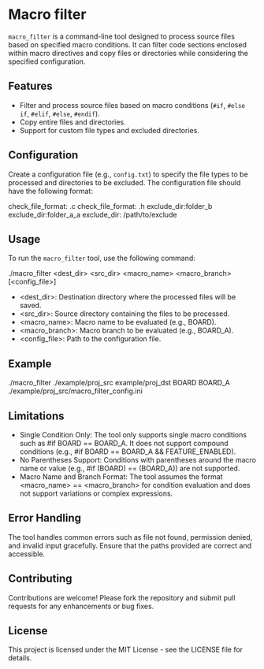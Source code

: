 # Macro filter

`macro_filter` is a command-line tool designed to process source files based on specified macro conditions. It can filter code sections enclosed within macro directives and copy files or directories while considering the specified configuration.

## Features

- Filter and process source files based on macro conditions (`#if`, `#else if`, `#elif`, `#else`, `#endif`).
- Copy entire files and directories.
- Support for custom file types and excluded directories.

## Configuration

Create a configuration file (e.g., `config.txt`) to specify the file types to be processed and directories to be excluded. The configuration file should have the following format:

check_file_format: .c
check_file_format: .h
exclude_dir:folder_b
exclude_dir:folder_a_a
exclude_dir: /path/to/exclude

## Usage

To run the `macro_filter` tool, use the following command:

./macro_filter <dest_dir> <src_dir> <macro_name> <macro_branch> [<config_file>]
- <dest_dir>: Destination directory where the processed files will be saved.
- <src_dir>: Source directory containing the files to be processed.
- <macro_name>: Macro name to be evaluated (e.g., BOARD).
- <macro_branch>: Macro branch to be evaluated (e.g., BOARD_A).
- <config_file>: Path to the configuration file.

## Example
./macro_filter ./example/proj_src example/proj_dst BOARD BOARD_A ./example/proj_src/macro_filter_config.ini

## Limitations
- Single Condition Only: The tool only supports single macro conditions such as #if BOARD == BOARD_A. It does not support compound conditions (e.g., #if BOARD == BOARD_A && FEATURE_ENABLED).
- No Parentheses Support: Conditions with parentheses around the macro name or value (e.g., #if (BOARD) == (BOARD_A)) are not supported.
- Macro Name and Branch Format: The tool assumes the format <macro_name> == <macro_branch> for condition evaluation and does not support variations or complex expressions.


## Error Handling
The tool handles common errors such as file not found, permission denied, and invalid input gracefully. Ensure that the paths provided are correct and accessible.

## Contributing
Contributions are welcome! Please fork the repository and submit pull requests for any enhancements or bug fixes.

## License
This project is licensed under the MIT License - see the LICENSE file for details.